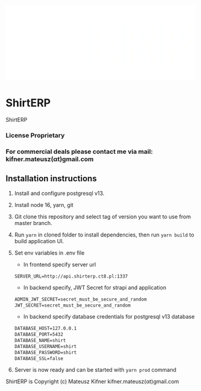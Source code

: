 ![ShirtERP](/.github/logo.png)

# ShirtERP

ShirtERP

### License Proprietary

### For commercial deals please contact me via mail: kifner.mateusz(αt)gmail.com

## Installation instructions

1. Install and configure postgresql v13.
2. Install node 16, yarn, git
3. Git clone this repository and select tag of version you want to use from master branch.
4. Run `yarn` in cloned folder to install dependencies, then run `yarn build` to build application UI.
5. Set env variables in .env file

   - In frontend specify server url

   ```
   SERVER_URL=http://api.shirterp.ct8.pl:1337
   ```

   - In backend specify, JWT Secret for strapi and application

   ```
   ADMIN_JWT_SECRET=secret_must_be_secure_and_random
   JWT_SECRET=secret_must_be_secure_and_random
   ```

   - In backend specify database credentials for postgresql v13 database

   ```
   DATABASE_HOST=127.0.0.1
   DATABASE_PORT=5432
   DATABASE_NAME=shirt
   DATABASE_USERNAME=shirt
   DATABASE_PASSWORD=shirt
   DATABASE_SSL=false
   ```

6. Server is now ready and can be started with `yarn prod` command

ShirtERP is Copyright (c) Mateusz Kifner kifner.mateusz(αt)gmail.com
